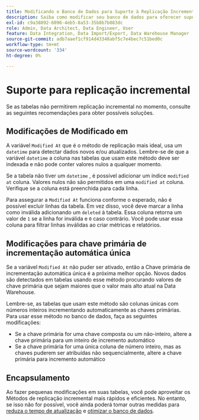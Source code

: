 ```yaml
---
title: Modificando o Banco de Dados para Suporte à Replicação Incremental
description: Saiba como modificar seu banco de dados para oferecer suporte à replicação incremental.
exl-id: c9a38892-6096-4eb5-8a53-35b8b7b083dc
role: Admin, Data Architect, Data Engineer, User
feature: Data Integration, Data Import/Export, Data Warehouse Manager
source-git-commit: adb7aaef1cf914d43348abf5c7e4bec7c51bed0c
workflow-type: tm+mt
source-wordcount: '334'
ht-degree: 0%

---
```


# Suporte para replicação incremental

Se as tabelas não permitirem replicação incremental no momento, consulte as seguintes recomendações para obter possíveis soluções.

## Modificações de Modificado em

A variável `Modified At` que é o método de replicação mais ideal, usa um `datetime` para detectar dados novos e/ou atualizados. Lembre-se de que a variável `datetime` a coluna nas tabelas que usam este método deve ser indexada e não pode conter valores nulos a qualquer momento.

Se a tabela não tiver um `datetime` , é possível adicionar um índice `modified at` coluna. Valores nulos não são permitidos em uma `modified at` coluna. Verifique se a coluna está preenchida para cada linha.

Para assegurar a `Modified At` funciona conforme o esperado, não é possível excluir linhas da tabela. Em vez disso, você deve marcar a linha como inválida adicionando um `deleted` à tabela. Essa coluna retorna um valor de `1` se a linha for inválida e `0` caso contrário. Você pode usar essa coluna para filtrar linhas inválidas ao criar métricas e relatórios.

## Modificações para chave primária de incrementação automática única

Se a variável `Modified At` não puder ser ativado, então a Chave primária de incrementação automática única é a próxima melhor opção. Novos dados são detectados em tabelas usando esse método procurando valores de chave primária que sejam maiores que o valor mais alto atual na Data Warehouse.

Lembre-se, as tabelas que usam este método são colunas únicas com números inteiros incrementando automaticamente as chaves primárias. Para usar esse método no banco de dados, faça as seguintes modificações:

* Se a chave primária for uma chave composta ou um não-inteiro, altere a chave primária para um inteiro de incremento automático
* Se a chave primária for uma única coluna de número inteiro, mas as chaves puderem ser atribuídas não sequencialmente, altere a chave primária para incremento automático

## Encapsulamento

Ao fazer pequenas modificações em suas tabelas, você pode aproveitar os Métodos de replicação incremental mais rápidos e eficientes. No entanto, se isso não for possível, você ainda poderá tomar outras medidas para [reduza o tempo de atualização](../best-practices/reduce-update-cycle-time.md) e [otimizar o banco de dados](../best-practices/opt-db-analysis.md).
